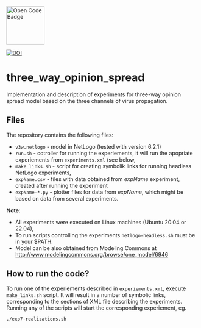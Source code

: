 <a href="https://www.comses.net/codebases/42c95a84-ca79-4d71-91e0-12ac436e9673/releases/1.1.0/">
  <img height="100" src="https://www.comses.net/static/images/icons/open-code-badge.png" alt="Open Code Badge">
</a>



[![DOI](https://zenodo.org/badge/465858115.svg)](https://zenodo.org/badge/latestdoi/465858115)


# three_way_opinion_spread

Implementation and description of experiments for three-way opinion spread
model based on the three channels of virus propagation.

## Files

The repository contains the following files:
  - `v3w.netlogo` - model in NetLogo (tested with version 6.2.1)
  - `run.sh` - cotroller for running the experiements, it will run the apopriate
    experiements from `experiments.xml` (see below,
  - `make_links.sh` - script for creating symbolik links for running headless NetLogo experiments,
  - `expName.csv` - files with data obtained from *expName* experiment, created after running
    the experiment
  - `expName-*.py` - plotter files for data from *expName*, which might be based on data
    from several experiments.

**Note**:  
  - All experiments were executed on Linux machines (Ubuntu 20.04 or 22.04),
  - To run scripts controlling the experiments `netlogo-headless.sh` must be in
    your $PATH.
  - Model can be also obtained from Modeling Commons at http://www.modelingcommons.org/browse/one_model/6946

## How to run the code?

To run one of the experiements described in `experiements.xml`, execute
`make_links.sh` script. It will result in a number of symbolic links,
corresponding to the sections of XML file describing the experiments. Running
any of the scripts will start the corresponding experiement,  eg.

  ```./exp7-realizations.sh```
